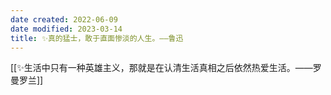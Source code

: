 ```yaml
---
date created: 2022-06-09
date modified: 2023-03-14
title: ✨真的猛士，敢于直面惨淡的人生。——鲁迅
---
```


[[✨生活中只有一种英雄主义，那就是在认清生活真相之后依然热爱生活。——罗曼罗兰]]
